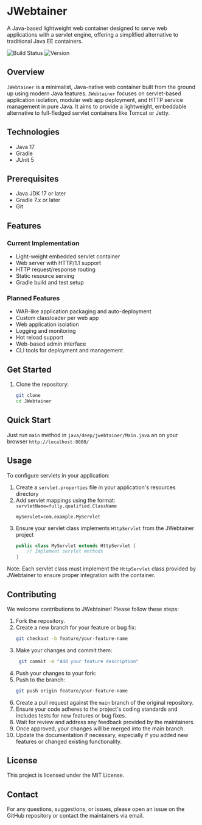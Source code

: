 # JWebtainer

A Java-based lightweight web container designed to serve web applications with a servlet engine, offering a simplified
alternative to traditional Java EE containers.

![Build Status](https://img.shields.io/badge/build-in%20development-yellow)
![Version](https://img.shields.io/badge/version-0.1.0--alpha-blue)

## Overview
`JWebtainer` is a minimalist, Java-native web container built from the ground up using modern Java features.
`JWebtainer` focuses on servlet-based application isolation, modular web app deployment, and HTTP service management in
pure Java. It aims to provide a lightweight, embeddable alternative to full-fledged servlet containers like Tomcat or Jetty.

## Technologies

- Java 17
- Gradle
- JUnit 5

## Prerequisites

- Java JDK 17 or later
- Gradle 7.x or later
- Git

## Features

### Current Implementation
- Light-weight embedded servlet container
- Web server with HTTP/1.1 support
- HTTP request/response routing
- Static resource serving
- Gradle build and test setup

### Planned Features
- WAR-like application packaging and auto-deployment
- Custom classloader per web app
- Web application isolation
- Logging and monitoring
- Hot reload support
- Web-based admin interface
- CLI tools for deployment and management

## Get Started
1. Clone the repository:
   ```bash
   git clone
   cd JWebtainer
   ```
## Quick Start
Just run `main` method in `java/deep/jwebtainer/Main.java` an on your browser `http://localhost:8080/`

## Usage

To configure servlets in your application:

1. Create a `servlet.properties` file in your application's resources directory
2. Add servlet mappings using the format: `servletName=fully.qualified.ClassName`
   ```properties
   myServlet=com.example.MyServlet
   ```
3. Ensure your servlet class implements `HttpServlet` from the JWebtainer project
   ```java
   public class MyServlet extends HttpServlet {
       // Implement servlet methods
   }
   ```

Note: Each servlet class must implement the `HttpServlet` class provided by JWebtainer to ensure proper integration with
the container.

## Contributing
We welcome contributions to JWebtainer! Please follow these steps:
1. Fork the repository.
2. Create a new branch for your feature or bug fix:
   ```bash
   git checkout -b feature/your-feature-name
   ```
3. Make your changes and commit them:
   ```bash
    git commit -m "Add your feature description"
    ```
4. Push your changes to your fork:
5. Push to the branch:
   ```bash
   git push origin feature/your-feature-name
   ```
6. Create a pull request against the `main` branch of the original repository.
7. Ensure your code adheres to the project's coding standards and includes tests for new features or bug fixes.
8. Wait for review and address any feedback provided by the maintainers.
9. Once approved, your changes will be merged into the main branch.
10. Update the documentation if necessary, especially if you added new features or changed existing functionality.
## License
This project is licensed under the MIT License.
## Contact
For any questions, suggestions, or issues, please open an issue on the GitHub repository or contact the maintainers via email.


   


